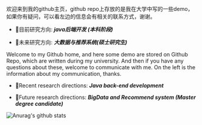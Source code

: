 欢迎来到我的github主页，github repo上存放的是我在大学中写的一些demo，如果你有疑问，可以看左边的信息会有相关的联系方式，谢谢。

- :balloon:目前研究方向: ***java后端开发 (本科阶段)***

- :balloon:未来研究方向: ***大数据与推荐系统(硕士研究生)***

Welcome to my Github home, and here some demo are stored on Github Repo, which are written during my university. And then if you have any questions about these, welcome to communicate with me. On the left is the information about  my communication, thanks. 

- :balloon:Recent research directions: ***Java back-end development***

- :balloon:Future research directions: ***BigData and Recommend system  (Master degree candidate)***


![Anurag's github stats](https://github-readme-stats.vercel.app/api?username=1291945816&show_icons=true&theme=dracula)
